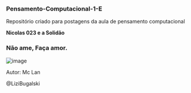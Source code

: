### Pensamento-Computacional-1-E
Repositório criado para postagens da aula de pensamento computacional

**Nicolas 023 e a Solidão**
### Não ame, Faça amor.
![image](https://i.ytimg.com/vi/f606GXJV1Yg/hqdefault.jpg)


Autor: Mc Lan

@LiziBugalski
